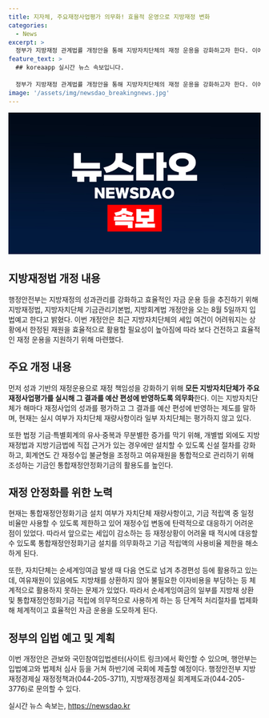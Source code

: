 ```yaml
---
title: 지자체, 주요재정사업평가 의무화! 효율적 운영으로 지방재정 변화
categories:
  - News
excerpt: >
  정부가 지방재정 관계법률 개정안을 통해 지방자치단체의 재정 운용을 강화하고자 한다. 이에 주요재정사업평가를 의무화하고, 기금과 특별회계 관리를 강화하며, 성과 기반의 재정운용을 강화하고자 한다. 또한 통합재정안정화기금의 의무화, 순세계잉여금의 효율적인 운용 등을 법제화하고, 국민참여입법센터에서 확인 가능하며, 하반기에 국회에 제출될 예정이다. 고기동 행안부 차관은 건전한 재정운용이 필요한 시점이라며, 지방자치단체가 더욱 책임 있고 효율적으로 재정을 운용할 수 있도록 지원하겠다고 밝혔다.
feature_text: >
  ## koreaapp 실시간 뉴스 속보입니다.

  정부가 지방재정 관계법률 개정안을 통해 지방자치단체의 재정 운용을 강화하고자 한다. 이에 주요재정사업평가를 의무화하고, 기금과 특별회계 관리를 강화하며, 성과 기반의 재정운용을 강화하고자 한다. 또한 통합재정안정화기금의 의무화, 순세계잉여금의 효율적인 운용 등을 법제화하고, 국민참여입법센터에서 확인 가능하며, 하반기에 국회에 제출될 예정이다. 고기동 행안부 차관은 건전한 재정운용이 필요한 시점이라며, 지방자치단체가 더욱 책임 있고 효율적으로 재정을 운용할 수 있도록 지원하겠다고 밝혔다.
image: '/assets/img/newsdao_breakingnews.jpg'
---
```


<p><img src="/assets/img/newsdao_breakingnews.jpg" alt="koreaapp 속보" /></p>

<h2 data-ke-size="size26">지방재정법 개정 내용</h2>

<p data-ke-size="size16">행정안전부는 지방재정의 성과관리를 강화하고 효율적인 자금 운용 등을 추진하기 위해 지방재정법, 지방자치단체 기금관리기본법, 지방회계법 개정안을 오는 8월 5일까지 입법예고 한다고 밝혔다. 이번 개정안은 최근 지방자치단체의 세입 여건이 어려워지는 상황에서 한정된 재원을 효율적으로 활용할 필요성이 높아짐에 따라 보다 건전하고 효율적인 재정 운용을 지원하기 위해 마련했다.</p>

<h2 data-ke-size="size26">주요 개정 내용</h2>

<p data-ke-size="size16">먼저 성과 기반의 재정운용으로 재정 책임성을 강화하기 위해 <b>모든 지방자치단체가 주요재정사업평가를 실시해 그 결과를 예산 편성에 반영하도록 의무화</b>한다. 이는 지방자치단체가 해마다 재정사업의 성과를 평가하고 그 결과를 예산 편성에 반영하는 제도를 말하며, 현재는 실시 여부가 자치단체 재량사항이라 일부 자치단체는 평가하지 않고 있다.</p>

<p data-ke-size="size16">또한 법정 기금·특별회계의 유사·중복과 무분별한 증가를 막기 위해, 개별법 외에도 지방재정법과 지방기금법에 직접 근거가 있는 경우에만 설치할 수 있도록 신설 절차를 강화하고, 회계연도 간 재정수입 불균형을 조정하고 여유재원을 통합적으로 관리하기 위해 조성하는 기금인 통합재정안정화기금의 활용도를 높인다.</p>

<h2 data-ke-size="size26">재정 안정화를 위한 노력</h2>

<p data-ke-size="size16">현재는 통합재정안정화기금 설치 여부가 자치단체 재량사항이고, 기금 적립액 중 일정 비율만 사용할 수 있도록 제한하고 있어 재정수입 변동에 탄력적으로 대응하기 어려운 점이 있었다. 따라서 앞으로는 세입이 감소하는 등 재정상황이 어려울 때 적시에 대응할 수 있도록 통합재정안정화기금 설치를 의무화하고 기금 적립액의 사용비율 제한을 해소하게 된다.</p>

<p data-ke-size="size16">또한, 자치단체는 순세계잉여금 발생 때 다음 연도로 넘겨 추경편성 등에 활용하고 있는데, 여유재원이 있음에도 지방채를 상환하지 않아 불필요한 이자비용을 부담하는 등 체계적으로 활용하지 못하는 문제가 있었다. 따라서 순세계잉여금의 일부를 지방채 상환 및 통합재정안정화기금 적립에 의무적으로 사용하게 하는 등 단계적 처리절차를 법제화해 체계적이고 효율적인 자금 운용을 도모하게 된다.</p>

<h2 data-ke-size="size26">정부의 입법 예고 및 계획</h2>

<p data-ke-size="size16">이번 개정안은 관보와 국민참여입법센터(사이트 링크)에서 확인할 수 있으며, 행안부는 입법예고와 법제처 심사 등을 거쳐 하반기에 국회에 제출할 예정이다. 행정안전부 지방재정경제실 재정정책과(044-205-3711), 지방재정경제실 회계제도과(044-205-3776)로 문의할 수 있다.</p>
실시간 뉴스 속보는, <a href="https://newsdao.kr" rel="dofollow">https://newsdao.kr</a>



